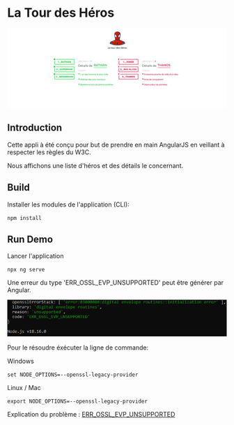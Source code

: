 # La Tour des Héros

![accueil La Tour des Héros](/src/assets/Capture.PNG)

## Introduction

Cette appli à été conçu pour but de prendre en main AngularJS en veillant à respecter les règles du W3C.

Nous affichons une liste d'héros et des détails le concernant.

## Build

Installer les modules de l'application (CLI):

    npm install

## Run Demo

Lancer l'application
    
    npx ng serve

Une erreur du type 'ERR_OSSL_EVP_UNSUPPORTED' peut être générer par Angular.

![Erreur ERR_OSSL_EVP_UNSUPPORTED](/src/assets/Capture2.PNG)

Pour le résoudre éxécuter la ligne de commande:
    
Windows

    set NODE_OPTIONS=--openssl-legacy-provider

Linux / Mac

    export NODE_OPTIONS=--openssl-legacy-provider


Explication du problème : [ERR_OSSL_EVP_UNSUPPORTED](https://levelup.gitconnected.com/how-to-fix-the-err-ossl-evp-unsupported-error-in-node-js-197082f42185)
